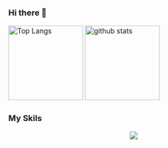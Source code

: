 ### Hi there 👋


<p align="left"> 
  <img alt="Top Langs" height="150px" src="https://github-readme-stats.vercel.app/api/top-langs/?username=AmanoSpica&layout=compact&show_icons=true&theme=tokyonight" />
  <img alt="github stats" height="150px" src="https://github-readme-stats.vercel.app/api?username=AmanoSpica&theme=tokyonight&show_icons=ture" />
</p>

<!--
**AmanoSpica/AmanoSpica** is a ✨ _special_ ✨ repository because its `README.md` (this file) appears on your GitHub profile.

Here are some ideas to get you started:

- 🔭 I’m currently working on ...
- 🌱 I’m currently learning ...
- 👯 I’m looking to collaborate on ...
- 🤔 I’m looking for help with ...
- 💬 Ask me about ...
- 📫 How to reach me: ...
- 😄 Pronouns: ...
- ⚡ Fun fact: ...
-->

### My Skils
<p align="center">
  <a href="https://skillicons.dev">
    <img src="https://skillicons.dev/icons?i=py,fastapi,discord,html,css,js,nodejs,react,vscode,gcp,aws,ubuntu,windows,docker,bash,raspberrypi&perline=6" />
  </a>
</p>
